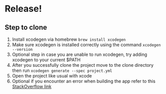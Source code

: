 # Release!

## Step to clone

1. Install xcodegen via homebrew ```brew install xcodegen```
2. Make sure xcodegen is installed correctly using the command ```xcodegen --version```
3. Optional step in case you are unable to run xcodegen, try adding xcodegen to your current $PATH
4. After you successfully clone the project move to the clone directory then run ```xcodegen generate --spec project.yml```
5. Open the project like usual with xcode
6. Optional if you encounter an error when building the app refer to this [StackOverflow link](https://stackoverflow.com/questions/50718018/xcode-10-error-multiple-commands-produce)
